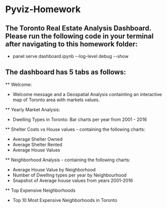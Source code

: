 # Pyviz-Homework

## The Toronto Real Estate Analysis Dashboard. Please run the following code in your terminal after navigating to this homework folder:
* panel serve dashboard.ipynb --log-level debug --show

## The dashboard has 5 tabs as follows:

** Welcome: 
* Welcome message and a Geospatial Analysis containting an interactive map of Toronto area with markets values.

** Yearly Market Analysis:
* Dwelling Types in Toronto: Bar charts per year from 2001 - 2016

** Shelter Costs vs House values - containing the following charts:
* Average Shelter Owned
* Average Shelter Rented
* Average House Values

** Neighborhood Analysis - containing the following charts:
* Average House Value by Neighborhood
* Number of Dwelling types per year by  Neighbourhood
* Snapshot of Average house values from years 2001-2016

** Top Expensive Neighborhoods
* Top 10 Most Expensive Neighborhoods in Toronto




